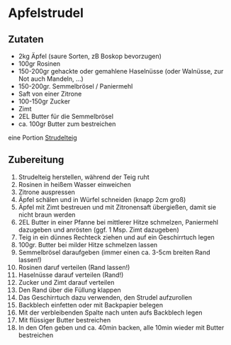# Apfelstrudel

## Zutaten

- 2kg Äpfel (saure Sorten, zB Boskop bevorzugen)
- 100gr Rosinen
- 150-200gr gehackte oder gemahlene Haselnüsse (oder Walnüsse, zur Not auch Mandeln, ...)
- 150-200gr. Semmelbrösel / Paniermehl
- Saft von einer Zitrone
- 100-150gr Zucker
- Zimt
- 2EL Butter für die Semmelbrösel
- ca. 100gr Butter zum bestreichen

eine Portion [Strudelteig](./strudelteig.md)

## Zubereitung

1. Strudelteig herstellen, während der Teig ruht
1. Rosinen in heißem Wasser einweichen
1. Zitrone auspressen
1. Äpfel schälen und in Würfel schneiden (knapp 2cm groß)
1. Äpfel mit Zimt bestreuen und mit Zitronensaft übergießen, damit sie nicht braun werden
1. 2EL Butter in einer Pfanne bei mittlerer Hitze schmelzen, Paniermehl dazugeben und anrösten (ggf. 1 Msp. Zimt dazugeben)
1. Teig in ein dünnes Rechteck ziehen und auf ein Geschirrtuch legen
1. 100gr. Butter bei milder Hitze schmelzen lassen
1. Semmelbrösel daraufgeben (immer einen ca. 3-5cm breiten Rand lassen!)
1. Rosinen daruf verteilen (Rand lassen!)
1. Haselnüsse darauf verteilen (Rand!)
1. Zucker und Zimt darauf verteilen
1. Den Rand über die Füllung klappen
1. Das Geschirrtuch dazu verwenden, den Strudel aufzurollen
1. Backblech einfetten oder mit Backpapier belegen
1. Mit der verbleibenden Spalte nach unten aufs Backblech legen
1. Mit flüssiger Butter bestreichen
1. In den Ofen geben und ca. 40min backen, alle 10min wieder mit Butter bestreichen
